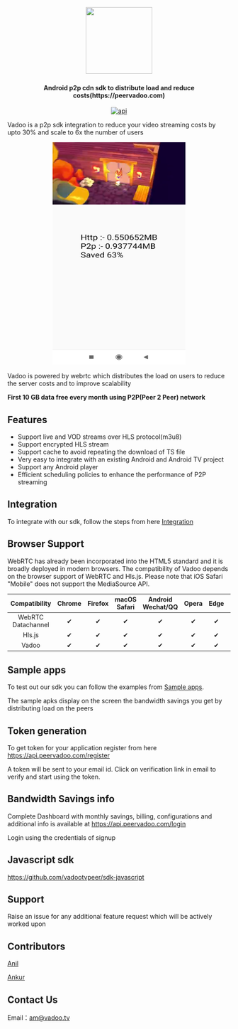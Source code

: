 <p align="center">
<img src="https://github.com/vadootvpeer/sdk-android/raw/master/logo.jpg"  width="150" height="150">  
</p> 

<h4 align="center">Android p2p cdn sdk to distribute load and reduce costs(https://peervadoo.com)</h4>

<p align="center">
<a href="https://android-arsenal.com/api?level=19"><img src="https://img.shields.io/badge/API-19%2B-brightgreen.svg?style=flat" alt="api"></a>        
</p>  

Vadoo is a p2p sdk integration to reduce your video streaming costs by upto 30% and scale to 6x the number of users

<p align="center">
<img src="Vadoo_player.jpg"  width="300" height="500">
</p>

Vadoo is powered by webrtc which distributes the load on users to reduce the server costs and to improve scalability

**First 10 GB data free every month using P2P(Peer 2 Peer) network** 

## Features
- Support live and VOD streams over HLS protocol(m3u8)
- Support encrypted HLS stream
- Support cache to avoid repeating the download of TS file
- Very easy to integrate with an existing Android and Android TV project
- Support any Android player
- Efficient scheduling policies to enhance the performance of P2P streaming

## Integration

To integrate with our sdk, follow the steps from here [Integration](Integration.md)

## Browser Support
WebRTC has already been incorporated into the HTML5 standard and it is broadly deployed in modern browsers. The compatibility of Vadoo depends on the browser support of WebRTC and Hls.js. Please note that iOS Safari "Mobile" does not support the MediaSource API.

 Compatibility|Chrome | Firefox | macOS Safari| Android Wechat/QQ | Opera | Edge | IE | iOS Safari | 
:-: | :-: | :-: | :-: | :-: | :-: | :-:| :-:| :-:
WebRTC Datachannel | ✔ | ✔ | ✔ | ✔ | ✔ | ✔ | ❌ | ✔ |
Hls.js | ✔ | ✔ | ✔ | ✔ | ✔ | ✔ | ✔ | ❌ |
Vadoo | ✔ | ✔ | ✔ | ✔ | ✔ | ✔ | ❌ | ❌ |

## Sample apps

To test out our sdk you can follow the examples from [Sample apps](sample_apps). 

The sample apks display on the screen the bandwidth savings you get by distributing load on the peers 

## Token generation

To get token for your application register from here https://api.peervadoo.com/register 

A token will be sent to your email id. Click on verification link in email to verify and start using the token.

## Bandwidth Savings info

Complete Dashboard with monthly savings, billing, configurations and additional info is available at https://api.peervadoo.com/login 

Login using the credentials of signup

## Javascript sdk

https://github.com/vadootvpeer/sdk-javascript

## Support

Raise an issue for any additional feature request which will be actively worked upon

## Contributors

[Anil](https://github.com/Anil-matcha)

[Ankur](https://github.com/ncodepro)

## Contact Us
Email：am@vadoo.tv
